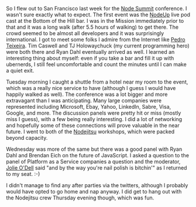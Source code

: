 So I flew out to San Francisco last week for the [Node Summit](http://nodesummit.com/) conference. I wasn't sure exactly what to expect. The first event was the [NodeUp](http://nodeup.com) live pod cast at the Bottom of the Hill bar. I was in the Mission immediately prior to that and it was a long walk (after 5.5 hours of walking) to get there. The crowd seemed to be almost all developers and it was surprisingly international. I got to meet some folks I admire from the Internet like [Pedro Teixeira](http://metaduck.com/). Tim Caswell and TJ Holowaychuck (my current programming hero) were both there and Ryan Dahl eventually arrived as well. I learned an interesting thing about myself: even if you take a bar and fill it up with ubernerds, I still feel uncomfortable and count the minutes until I can make a quiet exit.

Tuesday morning I caught a shuttle from a hotel near my room to the event, which was a really nice service to have (although I guess I would have happily walked as well). The conference was a lot bigger and more extravagant than I was anticipating. Many large companies were represented including Microsoft, Ebay, Yahoo, LinkedIn, Sabre, Visa, Google, and more. The discussion panels were pretty hit or miss (mostly miss I guess), with a few being really interesting. I did a lot of networking and hopefully some of these connections will prove valuable in the near future. I went to both of the [Nodejitsu](http://nodejitsu.com) workshops, which were packed beyond capacity.

Wednesday was more of the same but there was a good panel with Ryan Dahl and Brendan Eich on the future of JavaScript. I asked a question to the panel of Platform as a Service companies a question and the moderator, [Jolie O'Dell](http://blog.jolieodell.com/) said "and by the way you're nail polish is bitchin'" as I returned to my seat. :-)

I didn't manage to find any after parties via the twitters, although I probably would have opted to go home and nap anyway. I did get to hang out with the Nodejitsu crew Thursday evening though, which was fun.

